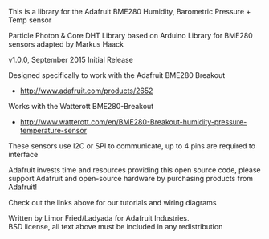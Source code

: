 This is a library for the Adafruit BME280 Humidity, Barometric Pressure + Temp sensor

Particle Photon & Core DHT Library based on Arduino Library for BME280 sensors adapted by Markus Haack

v1.0.0, September 2015 Initial Release

Designed specifically to work with the Adafruit BME280 Breakout
 * http://www.adafruit.com/products/2652

Works with the Watterott BME280-Breakout
 * http://www.watterott.com/en/BME280-Breakout-humidity-pressure-temperature-sensor

These sensors use I2C or SPI to communicate, up to 4 pins are required to interface

Adafruit invests time and resources providing this open source code,
please support Adafruit and open-source hardware by purchasing
products from Adafruit!

Check out the links above for our tutorials and wiring diagrams

Written by Limor Fried/Ladyada for Adafruit Industries.  
BSD license, all text above must be included in any redistribution
